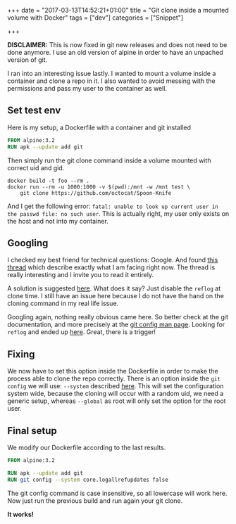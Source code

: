 +++
date = "2017-03-13T14:52:21+01:00"
title = "Git clone inside a mounted volume with Docker"
tags = ["dev"]
categories = ["Snippet"]

+++

**DISCLAIMER:** This is now fixed in git new releases and does not need to be done
anymore. I use an old version of alpine in order to have an unpached version of
git.

I ran into an interesting issue lastly. I wanted to mount a volume inside
a container and clone a repo in it. I also wanted to avoid messing with the
permissions and pass my user to the container as well.

## Set test env

Here is my setup, a Dockerfile with a container and git installed

```dockerfile
FROM alpine:3.2
RUN apk --update add git
```

Then simply run the git clone command inside a volume mounted with correct uid
and gid.

```console
docker build -t foo --rm .
docker run --rm -u 1000:1000 -v $(pwd):/mnt -w /mnt test \
	git clone https://github.com/octocat/Spoon-Knife
```

And I get the following error:
`fatal: unable to look up current user in the passwd file: no such user`. This
is actually right, my user only exists on the host and not into my container.

## Googling

I checked my best friend for technical questions: Google. And found
[this thread](http://www.spinics.net/lists/git/msg263682.html)
which describe exactly what I am facing right now. The thread is really
interesting and I invite you to read it entirely.

A solution is suggested [here](http://www.spinics.net/lists/git/msg263958.html).
What does it say? Just disable the `reflog` at clone time. I still have an issue
here because I do not have the hand on the cloning command in my real life issue.

Googling again, nothing really obvious came here. So better check at the git
documentation, and more precisely at the
[git config man page](https://git-scm.com/docs/git-config). Looking for `reflog`
and ended up [here](https://git-scm.com/docs/git-config#git-config-corelogAllRefUpdates).
Great, there is a trigger!

## Fixing

We now have to set this option inside the Dockerfile in order to make the
process able to clone the repo correctly. There is an option inside the
`git config` we will use: `--system` described
[here](https://git-scm.com/docs/git-config#git-config---system).
This will set the configuration system wide, because the cloning will occur with a random uid,
we need a generic setup, whereas `--global` as root will only set the option
for the root user.

## Final setup

We modify our Dockerfile according to the last results.

```dockerfile
FROM alpine:3.2

RUN apk --update add git
RUN git config --system core.logallrefupdates false
```
The git config command is case insensitive, so all lowercase will work here.
Now just run the previous build and run again your git clone.

**It works!**
